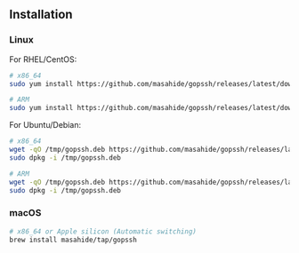 ## Installation

### Linux

For RHEL/CentOS:


```bash
# x86_64
sudo yum install https://github.com/masahide/gopssh/releases/latest/download/__amd64rpm__

# ARM
sudo yum install https://github.com/masahide/gopssh/releases/latest/download/__arm64rpm__
```


For Ubuntu/Debian:

```bash
# x86_64
wget -qO /tmp/gopssh.deb https://github.com/masahide/gopssh/releases/latest/download/__amd64deb__
sudo dpkg -i /tmp/gopssh.deb

# ARM
wget -qO /tmp/gopssh.deb https://github.com/masahide/gopssh/releases/latest/download/__arm64deb__
sudo dpkg -i /tmp/gopssh.deb
```

### macOS


```bash
# x86_64 or Apple silicon (Automatic switching)
brew install masahide/tap/gopssh
```
